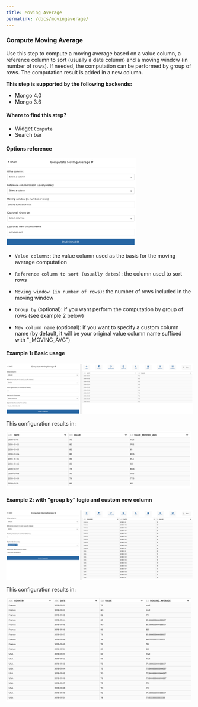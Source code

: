 ```yaml
---
title: Moving Average
permalink: /docs/movingaverage/
---
```


### Compute Moving Average

Use this step to compute a moving average based on a value column, a reference
column to sort (usually a date column) and a moving window (in number of rows).
If needed, the computation can be performed by group of rows.
The computation result is added in a new column.

**This step is supported by the following backends:**

- Mongo 4.0
- Mongo 3.6

#### Where to find this step?

- Widget `Compute`
- Search bar

#### Options reference

<img src="../../img/docs/user-interface/movingaverage_step_form.png" width="350" />

- `Value column:`: the value column used as the basis for the moving average
  computation

- `Reference column to sort (usually dates)`: the column used to sort rows

- `Moving window (in number of rows)`: the number of rows included in the moving
  window

- `Group by` (optional): if you want perform the computation by group of rows
  (see example 2 below)

- `New column name` (optional): if you want to specify a custom column name
  (by default, it will be your original value column name suffixed with
  "\_MOVING_AVG")

#### Example 1: Basic usage

<img src="../../img/docs/user-interface/movingaverage_example_conf_1.png" width="750" />

This configuration results in:

<img src="../../img/docs/user-interface/movingaverage_example_result_1.png" width="500" />

#### Example 2: with "group by" logic and custom new column

<img src="../../img/docs/user-interface/movingaverage_example_conf_2.png" width="750" />

This configuration results in:

<img src="../../img/docs/user-interface/movingaverage_example_result_2.png" width="500" />
